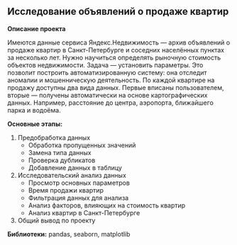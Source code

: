 ## Исследование объявлений о продаже квартир

**Описание проекта**

Имеются данные сервиса Яндекс.Недвижимость — архив объявлений о продаже квартир в Санкт-Петербурге и соседних населённых пунктах за несколько лет. Нужно научиться определять рыночную стоимость объектов недвижимости. Задача — установить параметры. Это позволит построить автоматизированную систему: она отследит аномалии и мошенническую деятельность. По каждой квартире на продажу доступны два вида данных. Первые вписаны пользователем, вторые — получены автоматически на основе картографических данных. Например, расстояние до центра, аэропорта, ближайшего парка и водоёма.

**Основные этапы:**

1. Предобработка данных
   - Обработка пропущенных значений
   - Замена типа данных
   - Проверка дубликатов
   - Добавление данных в таблицу
2. Исследовательский анализ данных
   - Просмотр основных параметров
   - Время продажи квартир
   - Фильтрация данных для анализа
   - Анализ факторов, влияющих на стоимость квартир
    - Анализ квартир в Санкт-Петербурге
3. Общий вывод по проекту

**Библиотеки:** pandas, seaborn, matplotlib
